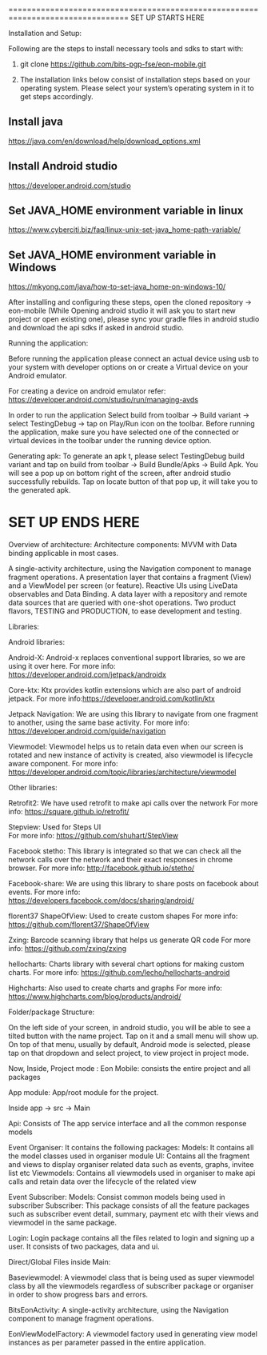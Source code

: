 ================================================================================
SET UP STARTS HERE

Installation and Setup:

Following are the steps to install necessary tools and sdks to start with:

1) git clone https://github.com/bits-pgp-fse/eon-mobile.git

2) The installation links below consist of installation steps based on your operating system. Please select your system’s operating system in it to get steps accordingly.

## Install java
 https://java.com/en/download/help/download_options.xml

## Install Android studio
 https://developer.android.com/studio 

## Set JAVA_HOME environment variable in linux
https://www.cyberciti.biz/faq/linux-unix-set-java_home-path-variable/

## Set JAVA_HOME environment variable in Windows
https://mkyong.com/java/how-to-set-java_home-on-windows-10/

After installing and configuring these steps, open the cloned repository -> eon-mobile (While Opening android studio it will ask you to start new project or open existing one), please sync your gradle files in android studio and download the api sdks if asked in android studio.

Running the application:

Before running the application please connect an actual device using usb to your system with developer options on or create a Virtual device on your Android emulator.

For creating a device on android emulator refer:  
https://developer.android.com/studio/run/managing-avds



In order to run the application 
Select build from toolbar -> Build variant -> select TestingDebug -> tap on Play/Run icon on the toolbar. 
Before running the application, make sure you have selected one of the connected or virtual devices in the toolbar under the running device option.


Generating apk:
To generate an apk t, please select TestingDebug build variant and tap on build from toolbar -> Build Bundle/Apks -> Build Apk. You will see a pop up on bottom right  of the
screen, after android studio successfully rebuilds. Tap on locate button of that pop up, it will take you to the generated apk.
 
SET UP ENDS HERE
================================================================================

Overview of architecture:
Architecture components: MVVM with Data binding applicable in most cases.

A single-activity architecture, using the Navigation component to manage fragment operations.
A presentation layer that contains a fragment (View) and a ViewModel per screen (or feature).
Reactive UIs using LiveData observables and Data Binding.
A data layer with a repository and  remote data sources that are queried with one-shot operations.
Two product flavors, TESTING and PRODUCTION, to ease development and testing.

Libraries: 

Android libraries:

Android-X: 
Android-x replaces conventional support libraries, so we are using it over here.
For more info: https://developer.android.com/jetpack/androidx

Core-ktx:
 Ktx provides kotlin extensions which are also part of android jetpack.
 For more info:https://developer.android.com/kotlin/ktx

Jetpack Navigation:
We are using this library to navigate from one fragment to another, using the same base activity.
For more info: https://developer.android.com/guide/navigation

Viewmodel: 
Viewmodel helps us to retain data  even when our screen is rotated and new instance of activity is created, also viewmodel is lifecycle aware component. 
For more info: https://developer.android.com/topic/libraries/architecture/viewmodel

Other libraries:

Retrofit2: 
We have used retrofit to make api calls over the network
For more info: https://square.github.io/retrofit/

Stepview: 
Used for Steps UI  
For more info: https://github.com/shuhart/StepView

Facebook stetho: 
This library is integrated so that we can check all the network calls over the network and their exact responses in chrome browser. 
For more info: http://facebook.github.io/stetho/

Facebook-share: 
We are using this library to share posts on facebook about events. 
For more info: https://developers.facebook.com/docs/sharing/android/

florent37 ShapeOfView: 
Used to create custom shapes
For more info: https://github.com/florent37/ShapeOfView

Zxing: 
Barcode scanning library that helps us generate QR code
For more info: https://github.com/zxing/zxing

hellocharts: 
Charts library with several chart options for making custom charts.
For more info: https://github.com/lecho/hellocharts-android

Highcharts: 
Also used to create charts and graphs
For more info: https://www.highcharts.com/blog/products/android/


Folder/package Structure:

On the left side of your screen, in android studio, you will be able to see a tilted button with the name project. Tap on it and a small menu will show up. On top of that menu, usually by default, Android mode is selected, please tap on that dropdown and select project, to view project in project mode.

Now, Inside, Project mode : 
Eon Mobile: consists the entire project and all packages

App module:  App/root module for the project.

Inside app -> src -> Main

Api: 
Consists of The app service interface and all the common response models

Event Organiser: 
It contains the following packages:
Models: It contains all the model classes used in organiser module 
UI: Contains all the fragment and views to display organiser related data such as events, graphs, invitee list etc 
Viewmodels: Contains all viewmodels used in organiser to make api calls and retain data over the lifecycle of the related view

Event Subscriber: 
Models: Consist common models being used in subscriber
Subscriber: This package consists of all the feature packages such as subscriber event detail, summary, payment etc with their views and viewmodel in the same package. 
 
Login:
Login package contains all the files related to login and signing up a user. It consists of two packages, data and ui.

Direct/Global Files inside Main:

Baseviewmodel: 
A viewmodel class that is being used as super viewmodel class by all the viewmodels regardless of subscriber package or organiser 
in order to show progress bars and errors.

BitsEonActivity: 
A single-activity architecture, using the Navigation component to manage fragment operations.

EonViewModelFactory: 
A viewmodel factory used in generating view model instances as per parameter passed in the entire application.


